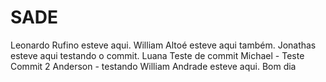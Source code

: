 # SADE
Leonardo Rufino esteve aqui.
William Altoé esteve aqui também.
Jonathas esteve aqui testando o commit.
Luana Teste de commit
Michael - Teste Commit 2
Anderson - testando
William Andrade esteve aqui.
Bom dia